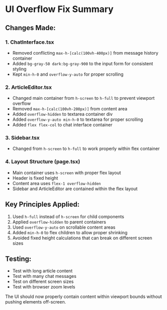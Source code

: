 # UI Overflow Fix Summary

## Changes Made:

### 1. ChatInterface.tsx
- Removed conflicting `max-h-[calc(100vh-400px)]` from message history container
- Added `bg-gray-50 dark:bg-gray-900` to the input form for consistent styling
- Kept `min-h-0` and `overflow-y-auto` for proper scrolling

### 2. ArticleEditor.tsx
- Changed main container from `h-screen` to `h-full` to prevent viewport overflow
- Removed `max-h-[calc(100vh-200px)]` from content area
- Added `overflow-hidden` to textarea container div
- Added `overflow-y-auto min-h-0` to textarea for proper scrolling
- Added `flex flex-col` to chat interface container

### 3. Sidebar.tsx
- Changed from `h-screen` to `h-full` to work properly within flex container

### 4. Layout Structure (page.tsx)
- Main container uses `h-screen` with proper flex layout
- Header is fixed height
- Content area uses `flex-1 overflow-hidden`
- Sidebar and ArticleEditor are contained within the flex layout

## Key Principles Applied:
1. Used `h-full` instead of `h-screen` for child components
2. Applied `overflow-hidden` to parent containers
3. Used `overflow-y-auto` on scrollable content areas
4. Added `min-h-0` to flex children to allow proper shrinking
5. Avoided fixed height calculations that can break on different screen sizes

## Testing:
- Test with long article content
- Test with many chat messages
- Test on different screen sizes
- Test with browser zoom levels

The UI should now properly contain content within viewport bounds without pushing elements off-screen.